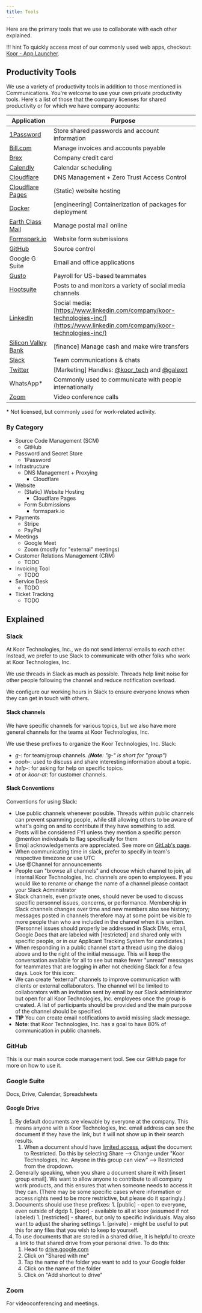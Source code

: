 ```yaml
---
title: Tools
---
```


Here are the primary tools that we use to collaborate with each other explained.

!!! hint
    To quickly access most of our commonly used web apps, checkout: [Koor - App Launcher](https://koorinc.cloudflareaccess.com/#/Launcher).

## Productivity Tools

We use a variety of productivity tools in addition to those mentioned in Communications. You're welcome to use your own private productivity tools. Here's a list of those that the company licenses for shared productivity or for which we have company accounts:

| **Application**                                     | **Purpose**                                                                                                                     |
| --------------------------------------------------- | ------------------------------------------------------------------------------------------------------------------------------- |
| [1Password](https://1password.com/)                 | Store shared passwords and account information                                                                                  |
| [Bill.com](https://www.bill.com/)                   | Manage invoices and accounts payable                                                                                            |
| [Brex](https://www.brex.com/)                       | Company credit card                                                                                                             |
| [Calendly](https://calendly.com/)                   | Calendar scheduling                                                                                                             |
| [Cloudflare](https://cloudflare.com/)               | DNS Management + Zero Trust Access Control                                                                                      |
| [Cloudflare Pages](https://pages.cloudflare.com/)   | (Static) website hosting                                                                                                        |
| [Docker](https://www.docker.com/)                   | \[engineering\] Containerization of packages for deployment                                                                     |
| [Earth Class Mail](https://www.earthclassmail.com/) | Manage postal mail online                                                                                                       |
| [Formspark.io](https://formspark.io/)               | Website form submissions                                                                                                        |
| [GitHub](https://github.com/)                       | Source control                                                                                                                  |
| Google G Suite                                      | Email and office applications                                                                                                   |
| [Gusto](https://gusto.com/)                         | Payroll for US-based teammates                                                                                                  |
| [Hootsuite](https://www.hootsuite.com/)             | Posts to and monitors a variety of social media channels                                                                        |
| [LinkedIn](https://www.linkedin.com/)               | Social media:[https://www.linkedin.com/company/koor-technologies-inc/](https://www.linkedin.com/company/koor-technologies-inc/) |
| [Silicon Valley Bank](https://www.svb.com/)         | \[finance\] Manage cash and make wire transfers                                                                                 |
| [Slack](https://slack.com/)                         | Team communications & chats                                                                                                     |
| [Twitter](https://twitter.com/)                     | \[Marketing\] Handles: [@koor_tech](https://twitter.com/koor_tech) and [@galexrt](https://twitter.com/galexrt)                                                                                  |
| WhatsApp*                                           | Commonly used to communicate with people internationally                                                                        |
| [Zoom](https://zoom.us/)                            | Video conference calls                                                                                                          |

\* Not licensed, but commonly used for work-related activity.

### By Category

* Source Code Management (SCM)
    * GitHub
* Password and Secret Store
    * 1Password
* Infrastructure
    * DNS Management + Proxying
        * Cloudflare
* Website
    * (Static) Website Hosting
        * Cloudflare Pages
    * Form Submissions
        * formspark.io
* Payments
    * Stripe
    * PayPal
* Meetings
    * Google Meet
    * Zoom (mostly for "external" meetings)
* Customer Relations Management (CRM)
    * TODO
* Invoicing Tool
    * TODO
* Service Desk
    * TODO
* Ticket Tracking
    * TODO

## Explained

### Slack

At Koor Technologies, Inc., we do not send internal emails to each other. Instead, we prefer to use Slack to communicate with other folks who work at Koor Technologies, Inc.

We use threads in Slack as much as possible. Threads help limit noise for other people following the channel and reduce notification overload.

We configure our working hours in Slack to ensure everyone knows when they can get in touch with others.

#### Slack channels

We have specific channels for various topics, but we also have more general channels for the teams at Koor Technologies, Inc.

We use these prefixes to organize the Koor Technologies, Inc. Slack:

- *g-*: for team/group channels. *(**Note**: "g-" is short for "group")*
- *oooh-*: used to discuss and share interesting information about a topic.
- *help-*: for asking for help on specific topics.
- *at* or *koor-at*: for customer channels.

#### Slack Conventions

Conventions for using Slack:

- Use public channels whenever possible. Threads within public channels can prevent spamming people, while still allowing others to be aware of what's going on and to contribute if they have something to add.
- Posts will be considered FYI unless they mention a specific person @mention individuals to flag specifically for them
- Emoji acknowledgements are appreciated. See more on [GitLab's page](https://about.gitlab.com/company/culture/all-remote/informal-communication/#using-emojis-to-convey-emotion).
- When communicating time in slack, prefer to specify in team's respective timezone or use UTC
- Use @Channel for announcements
- People can "browse all channels" and choose which channel to join, all internal Koor Technologies, Inc. channels are open to employees. If you would like to rename or change the name of a channel please contact your Slack Administrator
- Slack channels, even private ones, should never be used to discuss specific personnel issues, concerns, or performance. Membership in Slack channels changes over time and new members also see history; messages posted in channels therefore may at some point be visible to more people than who are included in the channel when it is written. (Personnel issues should properly be addressed in Slack DMs, email, Google Docs that are labeled with \[restricted\] and shared only with specific people, or in our Applicant Tracking System for candidates.)
- When responding in a public channel start a thread using the dialog above and to the right of the initial message. This will keep the conversation available for all to see but make fewer "unread" messages for teammates that are logging in after not checking Slack for a few days. Look for this icon:
- We can create "external" channels to improve communication with clients or external collaborators. The channel will be limited to collaborators with an invitation sent by email by our Slack administrator but open for all Koor Technologies, Inc. employees once the group is created. A list of participants should be provided and the main purpose of the channel should be specified.
- **TIP** You can create email notifications to avoid missing slack message.
- **Note**: that Koor Technologies, Inc. has a goal to have 80% of communication in public channels.

### GitHub

This is our main source code management tool. See our GitHub page for more on how to use it.

### Google Suite

Docs, Drive, Calendar, Spreadsheets

#### Google Drive

1. By default documents are viewable by everyone at the company. This means anyone with a Koor Technologies, Inc. email address can see the document if they have the link, but it will not show up in their search results.
    1. When a document should have [limited access](communication.md#limited-access), adjust the document to Restricted. Do this by selecting Share \--\> Change under "Koor Technologies, Inc. Anyone in this group can view" \--\> Restricted from the dropdown.
2. Generally speaking, when you share a document share it with \[insert group email\]. We want to allow anyone to contribute to all company work products, and this ensures that when someone needs to access it they can. (There may be some specific cases where information or access rights need to be more restrictive, but please do it sparingly.)
3. Documents should use these prefixes: 1. \[public\] - open to everyone, even outside of dgdp 1. \[koor\] - available to all at koor (assumed if not labeled) 1. \[restricted\] - shared, but only to specific individuals. May also want to adjust the sharing settings 1. \[private\] - might be useful to put this for any files that you wish to keep to yourself.
4. To use documents that are stored in a shared drive, it is helpful to create a link to that shared drive from your personal drive. To do this:
    1. Head to [drive.google.com](https://drive.google.com/)
    2. Click on "Shared with me"
    3. Tap the name of the folder you want to add to your Google folder
    4. Click on the name of the folder
    5. Click on "Add shortcut to drive"

### Zoom

For videoconferencing and meetings.
